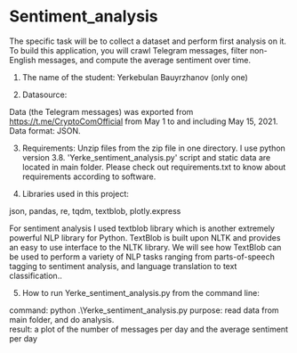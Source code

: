 # Sentiment_analysis
The specific task will be to collect a dataset and perform first analysis on it. To build this application, you will crawl Telegram messages, filter non-English messages, and compute the average sentiment over time.

1. The name of the student:
	Yerkebulan Bauyrzhanov (only one)

2. Datasource:

Data (the Telegram messages) was exported from https://t.me/CryptoComOfficial from May 1 to and including May 15, 2021. Data format: JSON.

3. Requirements:
Unzip files from the zip file in one directory. I use python version 3.8. 'Yerke_sentiment_analysis.py' script and static data are located in main folder.
Please check out requirements.txt to know about requirements according to software.

4. Libraries used in this project:

json, pandas, re, tqdm, textblob, plotly.express

For sentiment analysis I used textblob library which is another extremely powerful NLP library for Python. TextBlob is built upon NLTK and provides an easy to use interface to the NLTK library. We will see how TextBlob can be used to perform a variety of NLP tasks ranging from parts-of-speech tagging to sentiment analysis, and language translation to text classification.. 

5. How to run Yerke_sentiment_analysis.py from the command line:


command: python .\Yerke_sentiment_analysis.py
purpose: read data from main folder, and do analysis.  
result: a plot of the number of messages per day and the average sentiment per day
